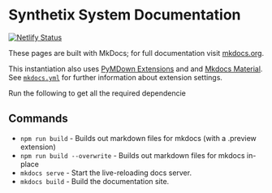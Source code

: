 # Synthetix System Documentation

[![Netlify Status](https://api.netlify.com/api/v1/badges/355e519f-2ca3-43c5-9b02-0ba8e724a62e/deploy-status)](https://app.netlify.com/sites/snxdocs/deploys)

These pages are built with MkDocs; for full documentation visit [mkdocs.org](https://mkdocs.org).

This instantiation also uses [PyMDown Extensions](https://github.com/facelessuser/pymdown-extensions/) and and [Mkdocs Material](https://github.com/squidfunk/mkdocs-material).
See [`mkdocs.yml`](../mkdocs.yml) for further information about extension settings.

Run the following to get all the required dependencie

## Commands

- `npm run build` - Builds out markdown files for mkdocs (with a .preview extension)
- `npm run build --overwrite` - Builds out markdown files for mkdocs in-place
- `mkdocs serve` - Start the live-reloading docs server.
- `mkdocs build` - Build the documentation site.
